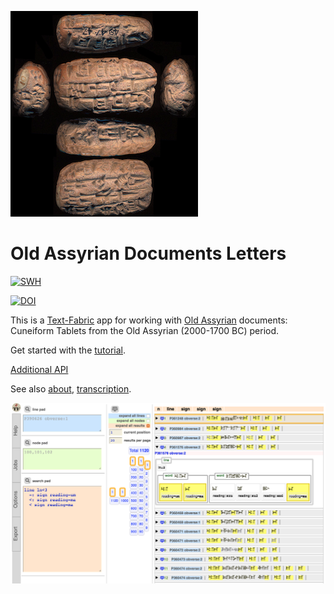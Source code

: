 ![logo](code/static/logo.png)

# Old Assyrian Documents Letters

[![SWH](https://archive.softwareheritage.org/badge/origin/https://github.com/annotation/app-oldbabylonian/)](https://archive.softwareheritage.org/browse/origin/https://github.com/annotation/app-oldbabylonian/)

[![DOI](https://zenodo.org/badge/DOI/10.5281/zenodo.3909523.svg)](https://doi.org/10.5281/zenodo.3909523)

This is a
[Text-Fabric](https://github.com/annotation/text-fabric) app
for working with
[Old Assyrian](https://github.com/Nino-cunei/oldassyrian) documents:
Cuneiform Tablets from the Old Assyrian (2000-1700 BC) period.

Get started with the
[tutorial](https://nbviewer.jupyter.org/github/annotation/tutorials/blob/master/oldassyrian/start.ipynb).

[Additional API](api.md)

See also
[about](https://github.com/Nino-cunei/oldbabylonian/blob/master/docs/about.md),
[transcription](https://github.com/Nino-cunei/tfFromAtf/blob/master/docs/transcription.md).

![shot](images/shot.png)
